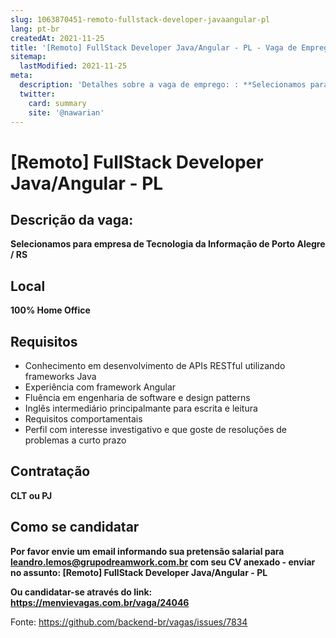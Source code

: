 ```yaml
---
slug: 1063870451-remoto-fullstack-developer-javaangular-pl
lang: pt-br
createdAt: 2021-11-25
title: '[Remoto] FullStack Developer Java/Angular - PL - Vaga de Emprego'
sitemap:
  lastModified: 2021-11-25
meta:
  description: 'Detalhes sobre a vaga de emprego: : **Selecionamos para empresa de Tecnologia da Informação de Porto Alegre / RS**'
  twitter:
    card: summary
    site: '@nawarian'
---
```


# [Remoto] FullStack Developer Java/Angular - PL

## Descrição da vaga:

**Selecionamos para empresa de Tecnologia da Informação de Porto Alegre / RS**

## Local
**100% Home Office**

## Requisitos

- Conhecimento em desenvolvimento de APIs RESTful utilizando frameworks Java
- Experiência com framework Angular
- Fluência em engenharia de software e design patterns
- Inglês intermediário principalmante para escrita e leitura 
- Requisitos comportamentais
- Perfil com interesse investigativo e que goste de resoluções de problemas a curto prazo

## Contratação

**CLT ou PJ**

## Como se candidatar

**Por favor envie um email informando sua pretensão salarial para leandro.lemos@grupodreamwork.com.br com seu CV anexado - enviar no assunto: [Remoto] FullStack Developer Java/Angular - PL**

**Ou candidatar-se através do link: https://menvievagas.com.br/vaga/24046**

Fonte: https://github.com/backend-br/vagas/issues/7834